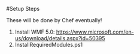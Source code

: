 #Setup Steps

These will be done by Chef eventually!
1. Install WMF 5.0: https://www.microsoft.com/en-us/download/details.aspx?id=50395
2. InstallRequiredModules.ps1
